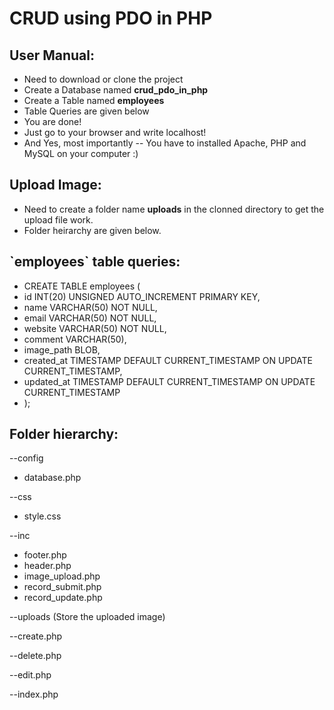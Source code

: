 ﻿# CRUD using PDO in PHP
 
<h2>User Manual:</h2>
  
- Need to download or clone the project
- Create a Database named **crud_pdo_in_php**
- Create a Table named **employees**
- Table Queries are given below
- You are done!
- Just go to your browser and write localhost!
- And Yes, most importantly -- You have to installed Apache, PHP and MySQL on your computer :)

<h2>Upload Image:</h2>

- Need to create a folder name **uploads** in the clonned directory to get the upload file work.
- Folder heirarchy are given below.

<h2>`employees` table queries:</h2>

- CREATE TABLE employees (
- id INT(20) UNSIGNED AUTO_INCREMENT PRIMARY KEY,
- name VARCHAR(50) NOT NULL,
- email VARCHAR(50) NOT NULL,
- website VARCHAR(50) NOT NULL,
- comment VARCHAR(50),
- image_path BLOB,
- created_at TIMESTAMP DEFAULT CURRENT_TIMESTAMP ON UPDATE CURRENT_TIMESTAMP,
- updated_at TIMESTAMP DEFAULT CURRENT_TIMESTAMP ON UPDATE CURRENT_TIMESTAMP
- );

<h2>Folder hierarchy:</h2>

--config
- database.php

--css
- style.css

--inc
- footer.php
- header.php
- image_upload.php
- record_submit.php 
- record_update.php

--uploads (Store the uploaded image)

--create.php

--delete.php

--edit.php

--index.php
